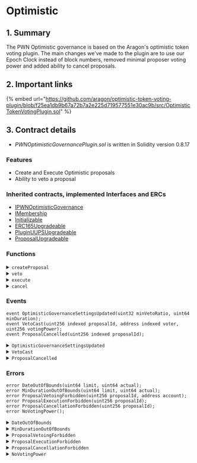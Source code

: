# Optimistic

## 1. Summary

The PWN Optimistic governance is based on the Aragon's optimistic token voting plugin. The main changes we've made to the plugin are to use our Epoch Clock instead of block numbers, removed minimal proposer voting power and added ability to cancel proposals.

## 2. Important links

{% embed url="https://github.com/aragon/optimistic-token-voting-plugin/blob/f25ea1db9b67a72b7a2e225d719577551e30ac9b/src/OptimisticTokenVotingPlugin.sol" %}

## 3. Contract details

* _PWNOptimisticGovernancePlugin.sol_ is written in Solidity version 0.8.17

### Features

* Create and Execute Optimistic proposals
* Ability to veto a proposal

### Inherited contracts, implemented Interfaces and ERCs

* [IPWNOptimisticGovernance](https://github.com/PWNDAO/pwn_dao/blob/main/src/governance/optimistic/IPWNOptimisticGovernance.sol)
* [IMembership](https://github.com/aragon/osx-commons/blob/main/contracts/src/plugin/extensions/membership/IMembership.sol)
* [Initializable](https://github.com/OpenZeppelin/openzeppelin-contracts-upgradeable/blob/master/contracts/proxy/utils/Initializable.sol)
* [ERC165Upgradeable](https://github.com/OpenZeppelin/openzeppelin-contracts-upgradeable/blob/master/contracts/utils/introspection/ERC165Upgradeable.sol)
* [PluginUUPSUpgradeable](https://github.com/aragon/osx-commons/blob/main/contracts/src/plugin/PluginUUPSUpgradeable.sol)
* [ProposalUpgradeable](https://github.com/aragon/osx-commons/blob/main/contracts/src/plugin/extensions/proposal/ProposalUpgradeable.sol)

### Functions

<details>

<summary><code>createProposal</code></summary>

#### Overview

Function to create a new optimistic proposal.

This function takes five arguments:

* `bytes calldata`**`_metadata`** - Metadata of the proposal
* `IDAO.Action[] calldata`**`_actions`** - Actions to be executed after the proposal passes. (Learn more about [IDAO.Action](https://github.com/aragon/osx-commons/blob/9c6472ef9385cc6b72f1e046f43f023d356478c8/contracts/src/dao/IDAO.sol#L14) struct)
* `uint256`**`_allowFailureMap`** - Allows proposal to succeed even if an action reverts. Uses bitmap representation. If the bit at index `x` is 1, the tx succeeds even if the action at `x` failed. Passing 0 will be treated as atomic execution.
* `uint64`**`_startDate`** - The start date of the proposal vote. If 0, the current timestamp is used and the vote starts immediately.
* `uint64`**`_endDate`** - The end date of the proposal vote. If 0, `_startDate + minDuration` is used.

#### Implementation

```solidity
function createProposal(
    bytes calldata _metadata,
    IDAO.Action[] calldata _actions,
    uint256 _allowFailureMap,
    uint64 _startDate,
    uint64 _endDate
) external auth(PROPOSER_PERMISSION_ID) returns (uint256 proposalId) {
    uint256 snapshotEpoch = epochClock.currentEpoch();
    uint256 totalVotingPower_ = totalVotingPower(snapshotEpoch);

    if (totalVotingPower_ == 0) {
        revert NoVotingPower();
    }

    (_startDate, _endDate) = _validateProposalDates(_startDate, _endDate);

    proposalId = _createProposal({
        _creator: _msgSender(),
        _metadata: _metadata,
        _startDate: _startDate,
        _endDate: _endDate,
        _actions: _actions,
        _allowFailureMap: _allowFailureMap
    });

    // store proposal related information
    Proposal storage proposal_ = proposals[proposalId];

    proposal_.parameters.startDate = _startDate;
    proposal_.parameters.endDate = _endDate;
    proposal_.parameters.snapshotEpoch = snapshotEpoch.toUint64();
    proposal_.parameters.minVetoVotingPower = _applyRatioCeiled(
        totalVotingPower_,
        minVetoRatio()
    );

    // save gas
    if (_allowFailureMap != 0) {
        proposal_.allowFailureMap = _allowFailureMap;
    }

    for (uint256 i; i < _actions.length; ) {
        proposal_.actions.push(_actions[i]);
        unchecked {
            ++i;
        }
    }
}
```

</details>

<details>

<summary><code>veto</code></summary>

#### Overview

Function to register a veto for the given proposal.

This function takes one argument:

* `uint256`**`proposalId`**

#### Implementation

```solidity
function veto(uint256 _proposalId) public {
    address _voter = _msgSender();

    (bool canVeto_, uint256 votingPower) = _canVeto(_proposalId, _voter);
    if (!canVeto_) {
        revert ProposalVetoingForbidden({ proposalId: _proposalId, account: _voter });
    }

    // write the updated tally
    Proposal storage proposal_ = proposals[_proposalId];
    proposal_.vetoTally += votingPower;
    proposal_.vetoVoters[_voter] = true;

    emit VetoCast({
        proposalId: _proposalId,
        voter: _voter,
        votingPower: votingPower
    });
}
```

</details>

<details>

<summary><code>execute</code></summary>

#### Overview

Function to execute the given proposal.

This function takes one argument:

* `uint256`**`proposalId`**

#### Implementation

```solidity
function execute(uint256 _proposalId) public {
    if (!canExecute(_proposalId)) {
        revert ProposalExecutionForbidden(_proposalId);
    }

    proposals[_proposalId].executed = true;

    _executeProposal(
        dao(),
        _proposalId,
        proposals[_proposalId].actions,
        proposals[_proposalId].allowFailureMap
    );
}
```

</details>

<details>

<summary><code>cancel</code></summary>

#### Overview

Function to cancel the given proposal.&#x20;

This function takes one argument:

* `uint256`**`proposalId`**

#### Implementation

```solidity
function cancel(uint256 _proposalId) external auth(CANCELLER_PERMISSION_ID) {
    if (!canCancel(_proposalId)) {
        revert ProposalCancellationForbidden(_proposalId);
    }

    proposals[_proposalId].cancelled = true;

    emit ProposalCancelled(_proposalId);
}
```

</details>

### Events

```solidity
event OptimisticGovernanceSettingsUpdated(uint32 minVetoRatio, uint64 minDuration);
event VetoCast(uint256 indexed proposalId, address indexed voter, uint256 votingPower);
event ProposalCancelled(uint256 indexed proposalId);
```

<details>

<summary><code>OptimisticGovernanceSettingsUpdated</code></summary>

OptimisticGovernanceSettingsUpdated event is emitted when the optimistic governance settings are updated.

This event has two parameters:

* `uint32`**`minVetoRatio`** - Veto threshold value
* `uint64`**`minDuration`** - Minimum duration of the proposal vote in seconds

</details>

<details>

<summary><code>VetoCast</code></summary>

VetoCast event is emitted when a veto is cast by a voter.

This event has three parameters:

* `uint256 indexed`**`proposalId`**
* `address indexed`**`voter`**
* `uint256`**`votingPower`** - Amount of voting power that supports the veto

</details>

<details>

<summary><code>ProposalCancelled</code></summary>

ProposalCancelled event is emitted when a proposal is cancelled.

This event has one parameter:

* `uint256 indexed`**`proposalId`**

</details>

### Errors

```solidity
error DateOutOfBounds(uint64 limit, uint64 actual);
error MinDurationOutOfBounds(uint64 limit, uint64 actual);
error ProposalVetoingForbidden(uint256 proposalId, address account);
error ProposalExecutionForbidden(uint256 proposalId);
error ProposalCancellationForbidden(uint256 proposalId);
error NoVotingPower();
```

<details>

<summary><code>DateOutOfBounds</code></summary>

DateOutOfBounds error is thrown when a date is out of bounds.

This error has two parameters:

* `uint64`**`limit`**
* `uint64`**`actual`**

</details>

<details>

<summary><code>MinDurationOutOfBounds</code></summary>

MinDurationOutOfBounds error is thrown when the minimum duration value is out of bounds (less than 3 days or greater than 1 year).

This error has two parameters:

* `uint64`**`limit`**
* `uint64`**`actual`**

</details>

<details>

<summary><code>ProposalVetoingForbidden</code></summary>

ProposalVetoingForbidden error is thrown when an account is not allowed to cast a veto. This can happen in the case the challenge period:

* has not started
* has ended
* was cancelled
* was executed
* the account doesn't have vetoing powers.

This error has two parameters:

* `uint256`**`proposalId`**
* `address`**`account`**

</details>

<details>

<summary><code>ProposalExecutionForbidden</code></summary>

ProposalExecutionForbidden error is thrown when the proposal execution is forbidden.

This error has one parameter:

* `uint256`**`proposalId`**

</details>

<details>

<summary><code>ProposalCancellationForbidden</code></summary>

ProposalCancellationForbidden error is thrown when the proposal cancelation is forbidden.

This error has one parameter:

* `uint256`**`proposalId`**

</details>

<details>

<summary><code>NoVotingPower</code></summary>

NoVotingPower error is thrown if the voting power is zero.

</details>
